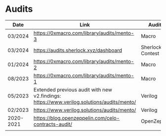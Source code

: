 # Audits



<table><thead><tr><th width="143">Date</th><th>Link</th><th>Auditor</th><th width="100">Version</th></tr></thead><tbody>
<tr><td>03/2024</td><td><a href="https://0xmacro.com/library/audits/mento-3">https://0xmacro.com/library/audits/mento-3</a></td><td>Macro</td><td>V2.3.0</td></tr>
<tr><td>03/2024</td><td><a href="https://audits.sherlock.xyz/dashboard/404ec017225af69f6deff9b722393a44">https://audits.sherlock.xyz/dashboard</a></td><td>Sherlock Contest</td><td>V2.3.0</td></tr>
<tr><td>01/2024</td><td><a href="https://0xmacro.com/library/audits/mento-2">https://0xmacro.com/library/audits/mento-2</a></td><td>Macro</td><td>V2.3.0</td></tr>
<tr><td>08/2023</td><td><a href="https://0xmacro.com/library/audits/mento-1">https://0xmacro.com/library/audits/mento-1</a></td><td>Macro</td><td>V2.2.0</td></tr>
<tr><td>05/2023</td><td>Extended previous audit with new v2.findings: <a href="https://www.verilog.solutions/audits/mento/">https://www.verilog.solutions/audits/mento/</a></td><td>Verilog</td><td>v2.1.0</td></tr>
<tr><td>02/2023</td><td><a href="https://www.verilog.solutions/audits/mento/">https://www.verilog.solutions/audits/mento/</a></td><td>Verilog</td><td>v2.0.0</td></tr>
<tr><td>2020-2021</td><td><a href="https://blog.openzeppelin.com/celo-contracts-audit/#phase-3">https://blog.openzeppelin.com/celo-contracts-audit/</a></td><td>OpenZeppelin</td><td>v1.0.0</td></tr>
<tr><td></td><td></td><td></td><td></td></tr>
</tbody></table>
